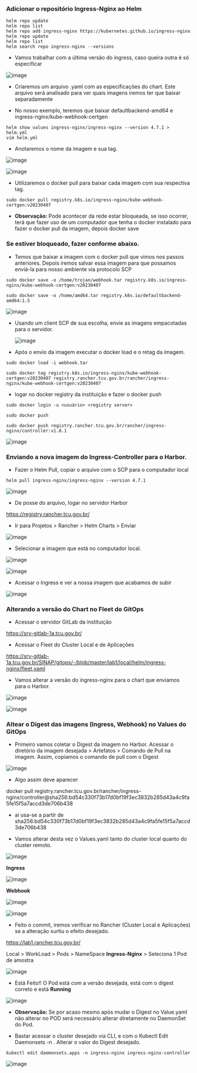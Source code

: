 ### Adicionar o repositório Ingress-Nginx ao Helm

```
helm repo update
helm repo list
helm repo add ingress-nginx https://kubernetes.github.io/ingress-nginx
helm repo update
helm repo list
helm search repo ingress-nginx --versions

```
* Vamos trabalhar com a última versão do ingress, caso queira outra é só especificar

![image](https://github.com/SpockIsCoding/PrivateKnowlegdeBase/assets/97816800/0bc25bfe-8ac2-4a34-b61a-0c27678429ad)

* Criaremos um arquivo .yaml com as especificações do chart. Este arquivo será analisado para ver quais imagens iremos ter que baixar separadamente

* No nosso exemplo, teremos que baixar  defaultbackend-amd64 e ingress-nginx/kube-webhook-certgen


```
helm show values ingress-nginx/ingress-nginx --version 4.7.1 > helm.yml
vim helm.yml
```

* Anotaremos o nome da imagem e sua tag.

![image](https://github.com/SpockIsCoding/PrivateKnowlegdeBase/assets/97816800/0c0f9818-730f-439c-a1da-c89e8072d844)

![image](https://github.com/SpockIsCoding/PrivateKnowlegdeBase/assets/97816800/f5532b53-880c-4590-881d-c88277709b53)

* Utilizaremos o docker pull para baixar cada imagem com sua respectiva tag.

```
sudo docker pull registry.k8s.io/ingress-nginx/kube-webhook-certgen:v20230407

```

* **Observação:** Pode acontecer da rede estar bloqueada, se isso ocorrer, terá que fazer uso de um computador que tenha o docker instalado para fazer o docker pull da imagem, depois docker save

### Se estiver bloqueado, fazer conforme abaixo. 

* Temos que baixar a imagem com o docker pull que vimos nos passos anteriores. Depois iremos salvar essa imagem para que possamos enviá-la para nosso ambiente via protocolo SCP

```
sudo docker save -o /home/trojan/webhook.tar registry.k8s.io/ingress-nginx/kube-webhook-certgen:v20230407

sudo docker save -o /home/amd64.tar registry.k8s.io/defaultbackend-amd64:1.5

```

![image](https://github.com/SpockIsCoding/PrivateKnowlegdeBase/assets/97816800/eac0317f-f4fc-44f2-962d-b6dd5a6040e1)


* Usando um client SCP de sua escolha, envie as imagens empacotadas para o servidor.

  ![image](https://github.com/SpockIsCoding/PrivateKnowlegdeBase/assets/97816800/a9a00f00-25ff-47b1-85eb-906c44e35e7c)

* Após o envio da imagem executar o docker load e o retag da imagem.

```
sudo docker load -i webhook.tar

sudo docker tag registry.k8s.io/ingress-nginx/kube-webhook-certgen:v20230407 registry.rancher.tcu.gov.br/rancher/ingress-nginx/kube-webhook-certgen:v20230407
```

* logar no docker registry da instituição e fazer o docker push

```
sudo docker login -u <usuário> <registry server>

sudo docker push

sudo docker push registry.rancher.tcu.gov.br/rancher/ingress-nginx/controller:v1.8.1
```

![image](https://github.com/SpockIsCoding/PrivateKnowlegdeBase/assets/97816800/1374629e-fc6b-4d4c-b4b2-54c76a8fbeb8)


### Enviando a nova imagem do Ingress-Controller para o Harbor.

* Fazer o Helm Pull, copiar o arquivo com o SCP para o computador local

```
helm pull ingress-nginx/ingress-nginx --version 4.7.1
```
![image](https://github.com/SpockIsCoding/PrivateKnowlegdeBase/assets/97816800/b5775828-9b06-4eaa-8086-6c97a718f6bd)

* De posse do arquivo, logar no servidor Harbor

https://registry.rancher.tcu.gov.br/

* Ir para Projetos > Rancher > Helm Charts > Enviar

![image](https://github.com/SpockIsCoding/PrivateKnowlegdeBase/assets/97816800/ec3f2b15-1cf7-4752-b12a-3fe2610be12c)

* Selecionar a imagem que está no computador local.

![image](https://github.com/SpockIsCoding/PrivateKnowlegdeBase/assets/97816800/f8f112f0-fba5-43b1-99a1-d401ecbd55f0)

![image](https://github.com/SpockIsCoding/PrivateKnowlegdeBase/assets/97816800/4ea68b5f-6163-4485-8aef-97ca2c14a749)

* Acessar o Ingress e ver a nossa imagem que acabamos de subir

![image](https://github.com/SpockIsCoding/PrivateKnowlegdeBase/assets/97816800/7c9ca544-b3bf-4842-9bea-2b92da561b51)


### Alterando a versão do Chart no Fleet do GitOps

* Acessar o servidor GitLab da instituição

https://srv-gitlab-1a.tcu.gov.br/

* Acessar o Fleet do Cluster Local e de Aplicações

https://srv-gitlab-1a.tcu.gov.br/SINAP/gitops/-/blob/master/lab1/local/helm/ingress-nginx/fleet.yaml

* Vamos alterar a versão do ingress-nginx para o chart que enviamos para o Harbor.

![image](https://github.com/SpockIsCoding/PrivateKnowlegdeBase/assets/97816800/0a78f6f6-8910-408e-98de-26c6ebb30e84)

![image](https://github.com/SpockIsCoding/PrivateKnowlegdeBase/assets/97816800/8079f964-d794-4cc0-bd4b-42903c09e9ed)


### Altear o Digest das imagens (Ingress, Webhook) no Values do GitOps

* Primeiro vamos coletar o Digest da imagem no Harbor. Acessar o diretório da imagem desejada > Artefatos > Comando de Pull na imagem. Assim, copiamos o comando de pull com o Digest

![image](https://github.com/SpockIsCoding/PrivateKnowlegdeBase/assets/97816800/6fff0cf5-8ac1-4425-82a2-62b7cd711df6)

* Algo assim deve aparecer

docker pull registry.rancher.tcu.gov.br/rancher/ingress-nginx/controller@sha256:bd54c330f73b17d0bf19f3ec3832b285d43a4c9fa5fe15f5a7accd3de706b438

* aí usa-se a partir de sha256:bd54c330f73b17d0bf19f3ec3832b285d43a4c9fa5fe15f5a7accd3de706b438

* Vamos alterar desta vez o Values.yaml tanto do cluster local quanto do cluster remoto.

![image](https://github.com/SpockIsCoding/PrivateKnowlegdeBase/assets/97816800/e54ab28f-3f81-4645-a748-1c5228ed9f5c)

**Ingress**

![image](https://github.com/SpockIsCoding/PrivateKnowlegdeBase/assets/97816800/a5330fc7-97c6-4a0a-b040-bb91d5d4e153)

**Webhook**

![image](https://github.com/SpockIsCoding/PrivateKnowlegdeBase/assets/97816800/7d20426c-d5fb-42c6-8a28-0e2bc31809d7)




![image](https://github.com/SpockIsCoding/PrivateKnowlegdeBase/assets/97816800/a6a0cc72-4ead-4176-bd7b-58035b72e332)


* Feito o commit, iremos verificar no Rancher (Cluster Local e Aplicações) se a alteração surtiu o efeito desejado.

https://lab1.rancher.tcu.gov.br/


Local > WorkLoad > Pods > NameSpace **Ingress-Nginx** > Seleciona 1 Pod de amostra

![image](https://github.com/SpockIsCoding/PrivateKnowlegdeBase/assets/97816800/5c5d5dcc-53ac-4f0a-8534-bf1818ebdc7c)


* Está Feito!! O Pod está com a versão desejada, está com o digest correto e está **Running**

![image](https://github.com/SpockIsCoding/PrivateKnowlegdeBase/assets/97816800/01d22fde-72fa-4c08-af59-7757f68a127a)


* **Observação:** Se por acaso mesmo após mudar o Digest no Value.yaml não alterar no POD será necessário alterar diretamente no DaemonSet do Pod.

* Bastar acessar o cluster desejado via CLI, e com o Kubectl Edit Daemonsets -n <namespace> <nome do deployment> . Alterar o valor do Digest desejado. 

```
kubectl edit daemonsets.apps -n ingress-nginx ingress-nginx-controller
```

![image](https://github.com/SpockIsCoding/PrivateKnowlegdeBase/assets/97816800/b2c7cf21-2b07-4516-bb02-8c436f7e031f)






















